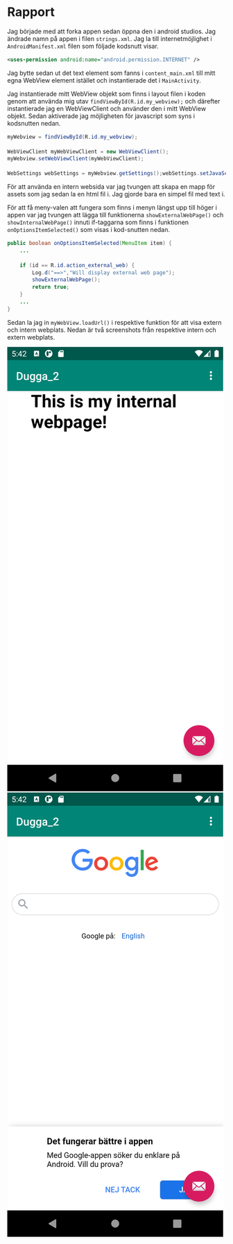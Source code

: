 # Rapport

Jag började med att forka appen sedan öppna den i android studios.
Jag ändrade namn på appen i filen `strings.xml`.
Jag la till internetmöjlighet i `AndroidManifest.xml` filen som följade kodsnutt visar.

```xml
<uses-permission android:name="android.permission.INTERNET" />
```

Jag bytte sedan ut det text element som fanns i `content_main.xml` till mitt egna WebView element istället och instantierade det i `MainActivity`.

Jag instantierade mitt WebView objekt som finns i layout filen i koden genom att använda mig utav `findViewById(R.id.my_webview);` och därefter instantierade jag en WebViewClient och använder den i mitt WebView objekt. Sedan aktiverade jag möjligheten för javascript som syns i kodsnutten nedan.

```java
myWebview = findViewById(R.id.my_webview);

WebViewClient myWebViewClient = new WebViewClient();
myWebview.setWebViewClient(myWebViewClient);

WebSettings webSettings = myWebview.getSettings();webSettings.setJavaScriptEnabled(true);
```

För att använda en intern websida var jag tvungen att skapa en mapp för assets som jag sedan la en html fil i. Jag gjorde bara en simpel fil med text i.

För att få meny-valen att fungera som finns i menyn längst upp till höger i appen var jag tvungen att lägga till funktionerna `showExternalWebPage()` och `showInternalWebPage()` innuti if-taggarna som finns i funktionen `onOptionsItemSelected()` som visas i kod-snutten nedan.

```java
public boolean onOptionsItemSelected(MenuItem item) {
    ...

    if (id == R.id.action_external_web) {
        Log.d("==>","Will display external web page");
        showExternalWebPage();
        return true;
    }
    ...
}
```

Sedan la jag in `myWebView.loadUrl()` i respektive funktion för att visa extern och intern webplats.
Nedan är två screenshots från respektive intern och extern webplats.

![Intern webplats](screenshot_1.png)
![Extern webplats](screenshot_2.png)